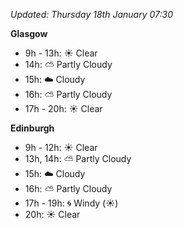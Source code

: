 *Updated: Thursday 18th January 07:30*

**Glasgow**

* 9h - 13h: :sunny: Clear
* 14h: :partly_sunny: Partly Cloudy
* 15h: :cloud: Cloudy
* 16h: :partly_sunny: Partly Cloudy
* 17h - 20h: :sunny: Clear

**Edinburgh**

* 9h - 12h: :sunny: Clear
* 13h, 14h: :partly_sunny: Partly Cloudy
* 15h: :cloud: Cloudy
* 16h: :partly_sunny: Partly Cloudy
* 17h - 19h: :cyclone: Windy (:sunny:)
* 20h: :sunny: Clear
